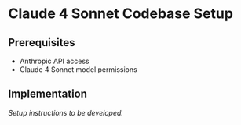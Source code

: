 # Claude 4 Sonnet Codebase Setup

## Prerequisites
- Anthropic API access
- Claude 4 Sonnet model permissions

## Implementation
*Setup instructions to be developed.*